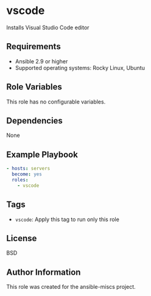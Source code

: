vscode
=========

Installs Visual Studio Code editor

Requirements
------------

- Ansible 2.9 or higher
- Supported operating systems: Rocky Linux, Ubuntu

Role Variables
--------------

This role has no configurable variables.

Dependencies
------------

None

Example Playbook
----------------

```yaml
- hosts: servers
  become: yes
  roles:
    - vscode
```

Tags
----

- `vscode`: Apply this tag to run only this role

License
-------

BSD

Author Information
------------------

This role was created for the ansible-miscs project.
